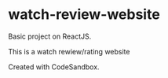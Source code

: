 # watch-review-website

Basic project on ReactJS.

This is a watch rewiew/rating website

Created with CodeSandbox.
